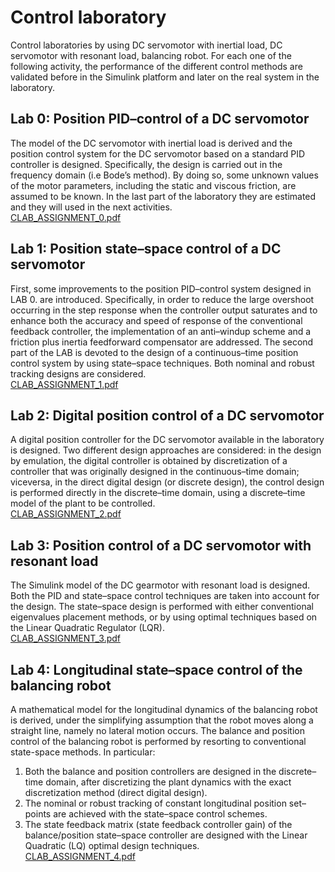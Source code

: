 # Control laboratory
Control laboratories by using DC servomotor with inertial load, DC servomotor with resonant load, balancing robot.
For each one of the following activity, the performance of the different control methods are validated before in the Simulink platform and later on the real system in the laboratory.
## Lab 0: Position PID–control of a DC servomotor
The model of the DC servomotor with inertial load is derived and the position control system for the DC servomotor based on a standard PID controller is designed. Specifically, the design is carried out in the frequency domain (i.e Bode’s method). By doing so, some unknown values of the motor parameters, including the static and viscous friction, are assumed to be known. In the last part of the laboratory they are estimated and they will used in the next activities.\
[CLAB_ASSIGNMENT_0.pdf](https://github.com/Gioo96/Control_laboratory/files/10153065/CLAB_ASSIGNMENT_0.pdf)
## Lab 1: Position state–space control of a DC servomotor
First, some improvements to the position PID–control system designed in LAB 0. are introduced. Specifically, in order to reduce the large overshoot  occurring in the step response when the controller output saturates and to enhance both the accuracy and speed of response of the conventional feedback controller, the implementation of an anti–windup scheme and a friction plus inertia feedforward compensator are addressed. The second part of the LAB is devoted to the design of a continuous–time position control system by using state–space techniques. Both nominal and robust tracking designs are considered.\
[CLAB_ASSIGNMENT_1.pdf](https://github.com/Gioo96/Control_laboratory/files/10153084/CLAB_ASSIGNMENT_1.pdf)
## Lab 2: Digital position control of a DC servomotor 
A digital position controller for the DC servomotor available in the laboratory is designed. Two different design approaches are considered: in the design by emulation, the digital controller is obtained by discretization of a controller that was originally designed in the continuous–time domain; viceversa, in the direct digital design (or discrete design), the control design is performed directly in the discrete–time domain, using a discrete–time model of the plant to be controlled.\
[CLAB_ASSIGNMENT_2.pdf](https://github.com/Gioo96/Control_laboratory/files/10153105/CLAB_ASSIGNMENT_2.pdf)
## Lab 3: Position control of a DC servomotor with resonant load
The Simulink model of the DC gearmotor with resonant load is designed. Both the PID and state–space control techniques are taken into account for the design. The state–space design is performed with either conventional eigenvalues placement methods, or by using optimal techniques based on the Linear Quadratic Regulator (LQR).\
[CLAB_ASSIGNMENT_3.pdf](https://github.com/Gioo96/Control_laboratory/files/10153147/CLAB_ASSIGNMENT_3.pdf)
## Lab 4: Longitudinal state–space control of the balancing robot
A mathematical model for the longitudinal dynamics of the balancing robot is derived, under the simplifying assumption that the robot moves along a  straight line, namely no lateral motion occurs. The balance and position control of the balancing robot is performed by resorting to conventional state-space methods. In particular: 
1. Both the balance and position controllers are designed in the discrete–time domain, after discretizing the plant dynamics with the exact discretization    method (direct digital design). 
2. The nominal or robust tracking of constant longitudinal position set–points are achieved with the state–space control schemes.
3. The state feedback matrix (state feedback controller gain) of the balance/position state–space controller are designed with the Linear Quadratic (LQ)      optimal design techniques.\
[CLAB_ASSIGNMENT_4.pdf](https://github.com/Gioo96/Control_laboratory/files/10153131/CLAB_ASSIGNMENT_4.pdf)
